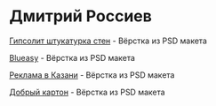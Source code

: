 # Дмитрий Россиев



[Гипсолит штукатурка стен](https://rossiev-dmitriy.github.io/gipsolit/ "Гипсолит штукатурка стен") - Вёрстка из PSD макета

[Blueasy](https://rossiev-dmitriy.github.io/blueasy/ "Blueasy") - Вёрстка из PSD макета

[Реклама в Казани](https://rossiev-dmitriy.github.io/Reklama_v_Kazani/ "Реклама в Казани") - Вёрстка из PSD макета

[Добрый картон](https://rossiev-dmitriy.github.io/Good_cardboard/ "Добрый картон") - Вёрстка из PSD макета





